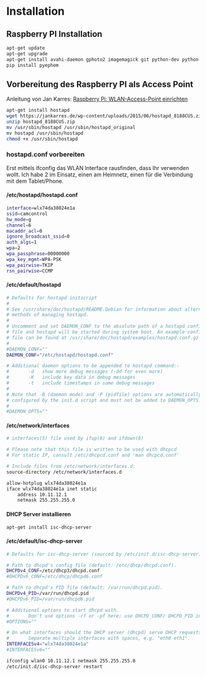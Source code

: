 # Installation

## Raspberry PI Installation

```bash
apt-get update
apt-get upgrade
apt-get install avahi-daemon gphoto2 imagemagick git python-dev python-pip
pip install pyephem
```

## Vorbereitung des Raspberry PI als Access Point
Anleitung von Jan Karres: [Raspberry Pi: WLAN-Access-Point einrichten](https://jankarres.de/2015/06/raspberry-pi-wlan-access-point-einrichten/)

```bash
apt-get install hostapd
wget https://jankarres.de/wp-content/uploads/2015/06/hostapd_8188CUS.zip
unzip hostapd_8188CUS.zip
mv /usr/sbin/hostapd /usr/sbin/hostapd_original
mv hostapd /usr/sbin/hostapd
chmod +x /usr/sbin/hostapd
```
### hostapd.conf vorbereiten
Erst mittels ifconfig das WLAN Interface rausfinden, dass Ihr verwenden wollt. Ich habe 2 im Einsatz, einen am Heimnetz, einen für die Verbindung mit dem Tablet/Phone.


#### /etc/hostapd/hostapd.conf


```bash
interface=wlx74da38024e1a
ssid=camcontrol
hw_mode=g
channel=6
macaddr_acl=0
ignore_broadcast_ssid=0
auth_algs=1
wpa=2
wpa_passphrase=00000000
wpa_key_mgmt=WPA-PSK
wpa_pairwise=TKIP
rsn_pairwise=CCMP
```

#### /etc/default/hostapd
```bash
# Defaults for hostapd initscript
#
# See /usr/share/doc/hostapd/README.Debian for information about alternative
# methods of managing hostapd.
#
# Uncomment and set DAEMON_CONF to the absolute path of a hostapd configuration
# file and hostapd will be started during system boot. An example configuration
# file can be found at /usr/share/doc/hostapd/examples/hostapd.conf.gz
#
#DAEMON_CONF=""
DAEMON_CONF="/etc/hostapd/hostapd.conf"

# Additional daemon options to be appended to hostapd command:-
#       -d   show more debug messages (-dd for even more)
#       -K   include key data in debug messages
#       -t   include timestamps in some debug messages
#
# Note that -B (daemon mode) and -P (pidfile) options are automatically
# configured by the init.d script and must not be added to DAEMON_OPTS.
#
#DAEMON_OPTS=""
```

#### /etc/network/interfaces
```bash
# interfaces(5) file used by ifup(8) and ifdown(8)

# Please note that this file is written to be used with dhcpcd
# For static IP, consult /etc/dhcpcd.conf and 'man dhcpcd.conf'

# Include files from /etc/network/interfaces.d:
source-directory /etc/network/interfaces.d

allow-hotplug wlx74da38024e1a
iface wlx74da38024e1a inet static
    address 10.11.12.1
    netmask 255.255.255.0
```

#### DHCP Server installieren
```bash
apt-get install isc-dhcp-server
```

#### /etc/default/isc-dhcp-server
```bash
# Defaults for isc-dhcp-server (sourced by /etc/init.d/isc-dhcp-server)

# Path to dhcpd's config file (default: /etc/dhcp/dhcpd.conf).
DHCPDv4_CONF=/etc/dhcp3/dhcpd.conf
#DHCPDv6_CONF=/etc/dhcp/dhcpd6.conf

# Path to dhcpd's PID file (default: /var/run/dhcpd.pid).
DHCPDv4_PID=/var/run/dhcpd.pid
#DHCPDv6_PID=/var/run/dhcpd6.pid

# Additional options to start dhcpd with.
#       Don't use options -cf or -pf here; use DHCPD_CONF/ DHCPD_PID instead
#OPTIONS=""

# On what interfaces should the DHCP server (dhcpd) serve DHCP requests?
#       Separate multiple interfaces with spaces, e.g. "eth0 eth1".
INTERFACESv4="wlx74da38024e1a"
#INTERFACESv6=""
```

```bash
ifconfig wlan0 10.11.12.1 netmask 255.255.255.0
/etc/init.d/isc-dhcp-server restart
```

